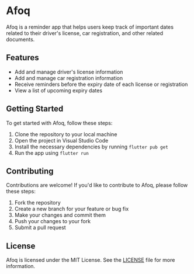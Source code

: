 # Afoq

Afoq is a reminder app that helps users keep track of important dates related to their driver's license, car registration, and other related documents.

## Features

- Add and manage driver's license information
- Add and manage car registration information
- Receive reminders before the expiry date of each license or registration
- View a list of upcoming expiry dates

## Getting Started

To get started with Afoq, follow these steps:

1. Clone the repository to your local machine
2. Open the project in Visual Studio Code
3. Install the necessary dependencies by running `flutter pub get`
4. Run the app using `flutter run`

## Contributing

Contributions are welcome! If you'd like to contribute to Afoq, please follow these steps:

1. Fork the repository
2. Create a new branch for your feature or bug fix
3. Make your changes and commit them
4. Push your changes to your fork
5. Submit a pull request

## License

Afoq is licensed under the MIT License. See the [LICENSE](LICENSE) file for more information.